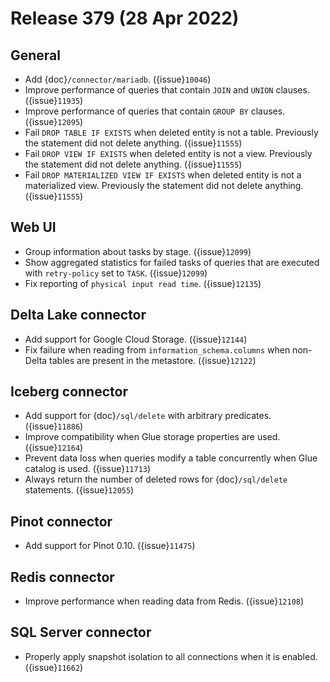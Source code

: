 # Release 379 (28 Apr 2022)

## General

* Add {doc}`/connector/mariadb`. ({issue}`10046`)
* Improve performance of queries that contain `JOIN` and `UNION` clauses. ({issue}`11935`)
* Improve performance of queries that contain `GROUP BY` clauses. ({issue}`12095`)
* Fail `DROP TABLE IF EXISTS` when deleted entity is not a table. Previously the
  statement did not delete anything. ({issue}`11555`)
* Fail `DROP VIEW IF EXISTS` when deleted entity is not a view. Previously the
  statement did not delete anything. ({issue}`11555`)
* Fail `DROP MATERIALIZED VIEW IF EXISTS` when deleted entity is not a
  materialized view. Previously the statement did not delete anything.
  ({issue}`11555`)

## Web UI

* Group information about tasks by stage. ({issue}`12099`)
* Show aggregated statistics for failed tasks of queries that are executed with
  `retry-policy` set to `TASK`. ({issue}`12099`)
* Fix reporting of `physical input read time`. ({issue}`12135`)

## Delta Lake connector

* Add support for Google Cloud Storage. ({issue}`12144`)
* Fix failure when reading from `information_schema.columns` when non-Delta
  tables are present in the metastore. ({issue}`12122`)

## Iceberg connector

* Add support for {doc}`/sql/delete` with arbitrary predicates. ({issue}`11886`)
* Improve compatibility when Glue storage properties are used. ({issue}`12164`)
* Prevent data loss when queries modify a table concurrently when Glue catalog
  is used. ({issue}`11713`)
* Always return the number of deleted rows for {doc}`/sql/delete` statements. ({issue}`12055`)

## Pinot connector

* Add support for Pinot 0.10. ({issue}`11475`)

## Redis connector

* Improve performance when reading data from Redis. ({issue}`12108`)

## SQL Server connector

* Properly apply snapshot isolation to all connections when it is enabled. ({issue}`11662`)
